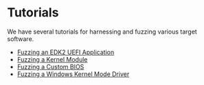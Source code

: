 # Tutorials

We have several tutorials for harnessing and fuzzing various target software.

- [Fuzzing an EDK2 UEFI Application](edk2-uefi)
- [Fuzzing a Kernel Module](kernel-module)
- [Fuzzing a Custom BIOS](edk2-simics-platform-bios)
- [Fuzzing a Windows Kernel Mode Driver](windows-kernel)